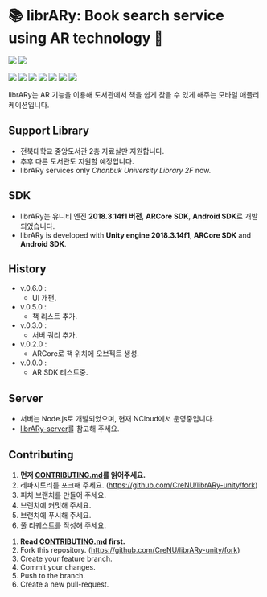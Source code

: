 # 📚 librARy: Book search service using AR technology 📱

![](https://img.shields.io/badge/librARy-unity-orange)
![](https://img.shields.io/badge/unity-v.2018.3.14f1-orange)

![](https://img.shields.io/github/languages/count/crenu/library-unity)
![](https://img.shields.io/github/languages/top/crenu/library-unity)
![](https://img.shields.io/github/languages/code-size/crenu/library-unity)
![](https://img.shields.io/github/repo-size/crenu/library-unity)
![](https://img.shields.io/github/issues/crenu/library-unity)
![](https://img.shields.io/github/issues-closed/crenu/library-unity)
![](https://img.shields.io/github/last-commit/crenu/library-unity)

librARy는 AR 기능을 이용해 도서관에서 책을 쉽게 찾을 수 있게 해주는 모바일 애플리케이션입니다.


## Support Library
+ 전북대학교 중앙도서관 2층 자료실만 지원합니다.
+ 추후 다른 도서관도 지원할 예정입니다.
+ librARy services only *Chonbuk University Library 2F* now.


## SDK
+ librARy는 유니티 엔진 **2018.3.14f1 버전**, **ARCore SDK**, **Android SDK**로 개발되었습니다.
+ librARy is developed with **Unity engine 2018.3.14f1**, **ARCore SDK** and **Android SDK**.


## History
+ v.0.6.0 :
  - UI 개편.
+ v.0.5.0 :
  - 책 리스트 추가.
+ v.0.3.0 :
  - 서버 쿼리 추가.
+ v.0.2.0 :
  - ARCore로 책 위치에 오브젝트 생성.
+ v.0.0.0 :
  - AR SDK 테스트중.


## Server
+ 서버는 Node.js로 개발되었으며, 현재 NCloud에서 운영중입니다.
+ [librARy-server](https://github.com/CreNU/librARy-server)를 참고해 주세요.


## Contributing
1. **먼저 [CONTRIBUTING.md](./CONTRIBUTING.md)를 읽어주세요.**
2. 레파지토리를 포크해 주세요. (https://github.com/CreNU/librARy-unity/fork)
3. 피처 브랜치를 만들어 주세요.
4. 브랜치에 커밋해 주세요.
5. 브랜치에 푸시해 주세요.
6. 풀 리퀘스트를 작성해 주세요.
<!-- -->
1. **Read [CONTRIBUTING.md](./CONTRIBUTING.md) first.**
2. Fork this repository. (https://github.com/CreNU/librARy-unity/fork)
3. Create your feature branch.
4. Commit your changes.
5. Push to the branch.
6. Create a new pull-request.



[Wiki]: https://github.com/CreNU/librARy-unity/wiki
